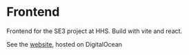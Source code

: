 # Frontend

Frontend for the SE3 project at HHS.
Build with vite and react.

See the [website](https://www.sem3-5b.com), hosted on DigitalOcean
